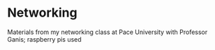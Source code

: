 # Networking
Materials from my networking class at Pace University with Professor Ganis; raspberry pis used
